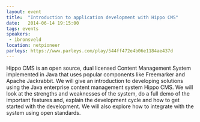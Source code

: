 ```yaml
---
layout: event
title:  "Introduction to application development with Hippo CMS"
date:   2014-06-14 19:15:00
tags: events
speakers:
 - ibronsveld
location: netpioneer
parleys: https://www.parleys.com/play/544ff472e4b06e1184ae437d
---
```


Hippo CMS is an open source, dual licensed Content Management System implemented in Java that uses popular components like Freemarker and Apache Jackrabbit.
We will give an introduction to developing solutions using the Java enterprise content management system Hippo CMS. We will look at the strengths and weaknesses of the system, do a full demo of the important features and, explain the development cycle and how to get started with the development. We will also explore how to integrate with the system using open standards.